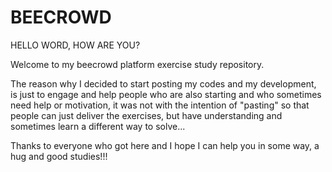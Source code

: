 # BEECROWD

HELLO WORD, HOW ARE YOU? 

Welcome to my beecrowd platform exercise study repository.

The reason why I decided to start posting my codes and my development, is just to engage and help people who are also starting and who sometimes need help or motivation, it was not with the intention of "pasting" so that people can just deliver the exercises, but have understanding and sometimes learn a different way to solve...

Thanks to everyone who got here and I hope I can help you in some way, a hug and good studies!!!

